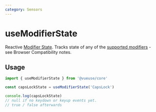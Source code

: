 ```yaml
---
category: Sensors
---
```


# useModifierState

Reactive [Modifier State](https://developer.mozilla.org/en-US/docs/Web/API/KeyboardEvent/getModifierState). Tracks state of any of the [supported modifiers](https://developer.mozilla.org/en-US/docs/Web/API/KeyboardEvent/getModifierState#browser_compatibility) - see Browser Compatibility notes.

## Usage

```ts
import { useModifierState } from '@vueuse/core'

const capsLockState = useModifierState('CapsLock')

console.log(capsLockState)
// null if no keydown or keyup events yet.
// true / false afterwards
```
